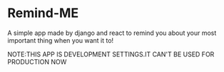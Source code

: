 # Remind-ME 


A simple app made by django and react to remind you about your most important thing when you want it to!

NOTE:THIS APP IS DEVELOPMENT SETTINGS.IT CAN'T BE USED FOR PRODUCTION NOW
